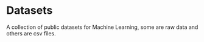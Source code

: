 # Datasets
A collection of public datasets for Machine Learning, some are raw data and others are csv files.
